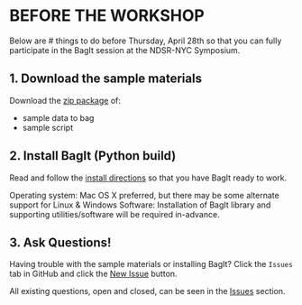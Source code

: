 
# BEFORE THE WORKSHOP
Below are # things to do before Thursday, April 28th so that you can fully participate in the BagIt session at the NDSR-NYC Symposium.

## 1. Download the sample materials
Download the [zip package](https://github.com/kgrons/ndsr-2016-bagit/blob/master/NDSR-NYC_BagIt.zip) of:
- sample data to bag
- sample script

## 2. Install BagIt (Python build)
Read and follow the [install directions](https://github.com/kgrons/ndsr-2016-bagit/blob/master/install-directions.md) so that you have BagIt ready to work.

Operating system: Mac OS X preferred, but there may be some alternate support for Linux & Windows
Software: Installation of BagIt library and supporting utilities/software will be required in-advance.

## 3. Ask Questions!
Having trouble with the sample materials or installing BagIt? Click the `Issues` tab in GitHub and click the [New Issue](https://github.com/kgrons/ndsr-2016-bagit/issues/new) button.

All existing questions, open and closed, can be seen in the [Issues](https://github.com/kgrons/ndsr-2016-bagit/issues) section.
